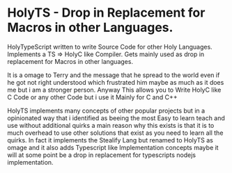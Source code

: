 # HolyTS - Drop in Replacement for Macros in other Languages.
HolyTypeScript written to write Source Code for other Holy Languages. Implements a TS => HolyC like Compiler. Gets mainly used as drop in replacement for Macros in other languages.

It is a omage to Terry and the message that he spread to the world even if he got not right understood which frustrated him maybe as much as it does me but i am a stronger person. Anyway This allows you to Write HolyC like C Code or any other Code but i use it Mainly for C and C++

HolyTS implements many concepts of other popular projects but in a opinionated way that i identified as beeing the most Easy to learn teach and use without additional quirks a main reason why this exists is that it is to much overhead to use other solutions that exist as you need to learn all the quirks. In fact it implements the Stealify Lang but renamed to HolyTS as omage and it also adds Typescript like Implementation concepts maybe it will at some point be a drop in replacement for typescripts nodejs implementation. 
